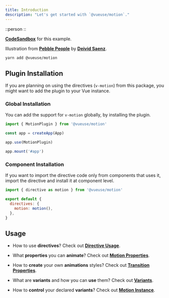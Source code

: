 ```yaml
---
title: Introduction
description: "Let's get started with `@vueuse/motion`."
---
```


::person
::

[**CodeSandbox**](https://codesandbox.io/s/vueusemotion-me1jn?file=/src/components/Person.vue) for this example.

Illustration from [**Pebble People**](https://blush.design/fr/collections/pebble-people) by [**Deivid Saenz**](https://blush.design/fr/artists/deivid-saenz).

```bash
yarn add @vueuse/motion
```

## Plugin Installation

If you are planning on using the directives (`v-motion`) from this package, you might want to add the plugin to your Vue instance.

### Global Installation

You can add the support for `v-motion` globally, by installing the plugin.

```javascript
import { MotionPlugin } from '@vueuse/motion'

const app = createApp(App)

app.use(MotionPlugin)

app.mount('#app')
```

### Component Installation

If you want to import the directive code only from components that uses it, import the directive and install it at component level.

```javascript
import { directive as motion } from '@vueuse/motion'

export default {
  directives: {
    motion: motion(),
  },
}
```

## Usage

- How to use **directives**? Check out [**Directive Usage**](/directive-usage).

- What **properties** you can **animate**? Check out [**Motion Properties**](/motion-properties).

- How to **create** your own **animations** styles? Check out [**Transition Properties**](/transition-properties).

- What are **variants** and how you can **use** them? Check out [**Variants**](/variants).

- How to **control** your declared **variants**? Check out [**Motion Instance**](/motion-instance).
